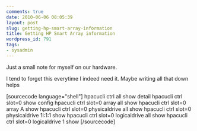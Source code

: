 ```yaml
---
comments: true
date: 2010-06-06 08:05:39
layout: post
slug: getting-hp-smart-array-information
title: Getting HP Smart Array information
wordpress_id: 791
tags:
- sysadmin
---
```


Just a small note for myself on our hardware.

I tend to forget this everytime I indeed need it. Maybe writing all that down helps

[sourcecode language="shell"]
hpacucli ctrl all show detail
hpacucli ctrl slot=0 show config
hpacucli ctrl slot=0 array all show
hpacucli ctrl slot=0 array A show
hpacucli ctrl slot=0 physicaldrive all show
hpacucli ctrl slot=0 physicaldrive 1I:1:1 show
hpacucli ctrl slot=0 logicaldrive all show
hpacucli ctrl slot=0 logicaldrive 1 show
[/sourcecode]
